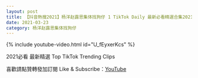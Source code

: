 ```yaml
---
layout: post
title: 【抖音熱搜2021】杨洋赵露思集体找狗仔 1 TikTok Daily 最新必看精選合集2021 03 23
date: 2021-03-23
category: 杨洋赵露思集体找狗仔
---
```


{% include youtube-video.html id="U_fEyxerKcs" %}

2021必看 最新精選 Top TikTok Trending Clips

喜歡請點贊轉發加訂閱 Like & Subscribe：[YouTube](https://www.youtube.com/channel/UCAoR7VcanIPd04uEq_GIylA/videos)


